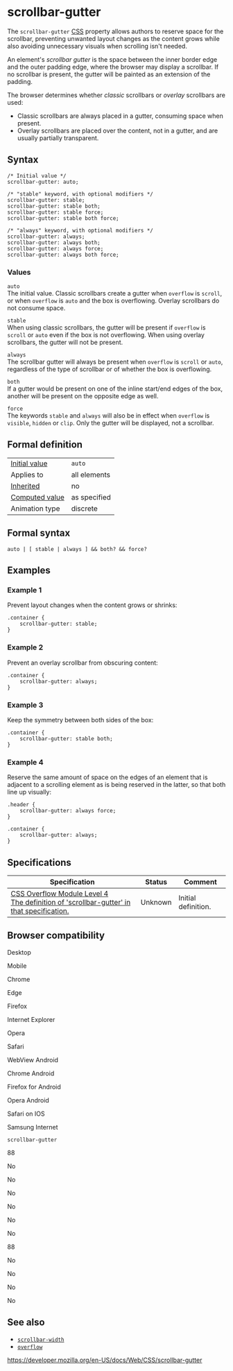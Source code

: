 # scrollbar-gutter

The `scrollbar-gutter` [CSS](https://developer.mozilla.org/en-US/docs/Web/CSS) property allows authors to reserve space for the scrollbar, preventing unwanted layout changes as the content grows while also avoiding unnecessary visuals when scrolling isn't needed.

An element's _scrollbar gutter_ is the space between the inner border edge and the outer padding edge, where the browser may display a scrollbar. If no scrollbar is present, the gutter will be painted as an extension of the padding.

The browser determines whether _classic_ scrollbars or _overlay_ scrollbars are used:

- Classic scrollbars are always placed in a gutter, consuming space when present.
- Overlay scrollbars are placed over the content, not in a gutter, and are usually partially transparent.

## Syntax

    /* Initial value */
    scrollbar-gutter: auto;

    /* "stable" keyword, with optional modifiers */
    scrollbar-gutter: stable;
    scrollbar-gutter: stable both;
    scrollbar-gutter: stable force;
    scrollbar-gutter: stable both force;

    /* "always" keyword, with optional modifiers */
    scrollbar-gutter: always;
    scrollbar-gutter: always both;
    scrollbar-gutter: always force;
    scrollbar-gutter: always both force;

### Values

`auto`  
The initial value. Classic scrollbars create a gutter when `overflow` is `scroll`, or when `overflow` is `auto` and the box is overflowing. Overlay scrollbars do not consume space.

`stable`  
When using classic scrollbars, the gutter will be present if `overflow` is `scroll` or `auto` even if the box is not overflowing. When using overlay scrollbars, the gutter will not be present.

`always`  
The scrollbar gutter will always be present when `overflow` is `scroll` or `auto`, regardless of the type of scrollbar or of whether the box is overflowing.

`both`  
If a gutter would be present on one of the inline start/end edges of the box, another will be present on the opposite edge as well.

`force`  
The keywords `stable` and `always` will also be in effect when `overflow` is `visible`, `hidden` or `clip`. Only the gutter will be displayed, not a scrollbar.

## Formal definition

<table><tbody><tr class="odd"><td><a href="initial_value">Initial value</a></td><td><code>auto</code></td></tr><tr class="even"><td>Applies to</td><td>all elements</td></tr><tr class="odd"><td><a href="inheritance">Inherited</a></td><td>no</td></tr><tr class="even"><td><a href="computed_value">Computed value</a></td><td>as specified</td></tr><tr class="odd"><td>Animation type</td><td>discrete</td></tr></tbody></table>

## Formal syntax

    auto | [ stable | always ] && both? && force?

## Examples

### Example 1

Prevent layout changes when the content grows or shrinks:

    .container {
        scrollbar-gutter: stable;
    }

### Example 2

Prevent an overlay scrollbar from obscuring content:

    .container {
        scrollbar-gutter: always;
    }

### Example 3

Keep the symmetry between both sides of the box:

    .container {
        scrollbar-gutter: stable both;
    }

### Example 4

Reserve the same amount of space on the edges of an element that is adjacent to a scrolling element as is being reserved in the latter, so that both line up visually:

    .header {
        scrollbar-gutter: always force;
    }

    .container {
        scrollbar-gutter: always;
    }

## Specifications

<table><thead><tr class="header"><th>Specification</th><th>Status</th><th>Comment</th></tr></thead><tbody><tr class="odd"><td><a href="https://drafts.csswg.org/css-overflow-4/#scrollbar-gutter-property">CSS Overflow Module Level 4<br />
<span class="small">The definition of 'scrollbar-gutter' in that specification.</span></a></td><td><span class="spec-">Unknown</span></td><td>Initial definition.</td></tr></tbody></table>

## Browser compatibility

Desktop

Mobile

Chrome

Edge

Firefox

Internet Explorer

Opera

Safari

WebView Android

Chrome Android

Firefox for Android

Opera Android

Safari on IOS

Samsung Internet

`scrollbar-gutter`

88

No

No

No

No

No

No

88

No

No

No

No

## See also

- [`scrollbar-width`](scrollbar-width)
- [`overflow`](overflow)

<a href="https://developer.mozilla.org/en-US/docs/Web/CSS/scrollbar-gutter" class="_attribution-link">https://developer.mozilla.org/en-US/docs/Web/CSS/scrollbar-gutter</a>
